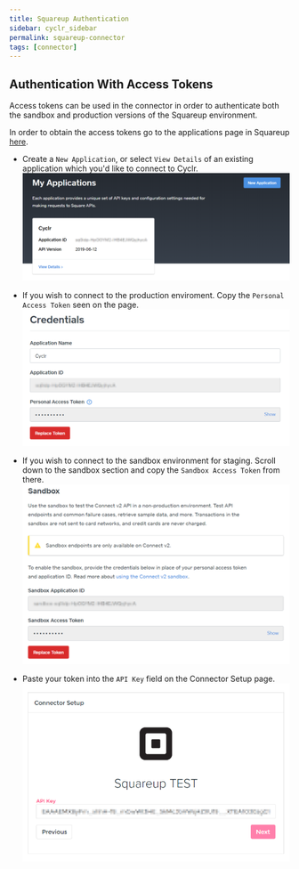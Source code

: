 ```yaml
---
title: Squareup Authentication
sidebar: cyclr_sidebar
permalink: squareup-connector
tags: [connector]
---
```


Authentication With Access Tokens
---------------------------------

Access tokens can be used in the connector in order to authenticate both the sandbox and production versions of the Squareup environment. 

In order to obtain the access tokens go to the applications page in Squareup [here](https://developer.squareup.com/apps).

- Create a `New Application`, or select `View Details` of an existing application which you'd like to connect to Cyclr.
![](./images/squareup_application.png)

- If you wish to connect to the production enviroment. Copy the `Personal Access Token` seen on the page.
![](./images/squareup_credentials.png)

- If you wish to connect to the sandbox environment for staging. Scroll down to the sandbox section and copy the `Sandbox Access Token` from there.
![](./images/squareup_sandbox_credentials.png)

- Paste your token into the `API Key` field on the Connector Setup page.
![](./images/squareup_connector_setup.png)